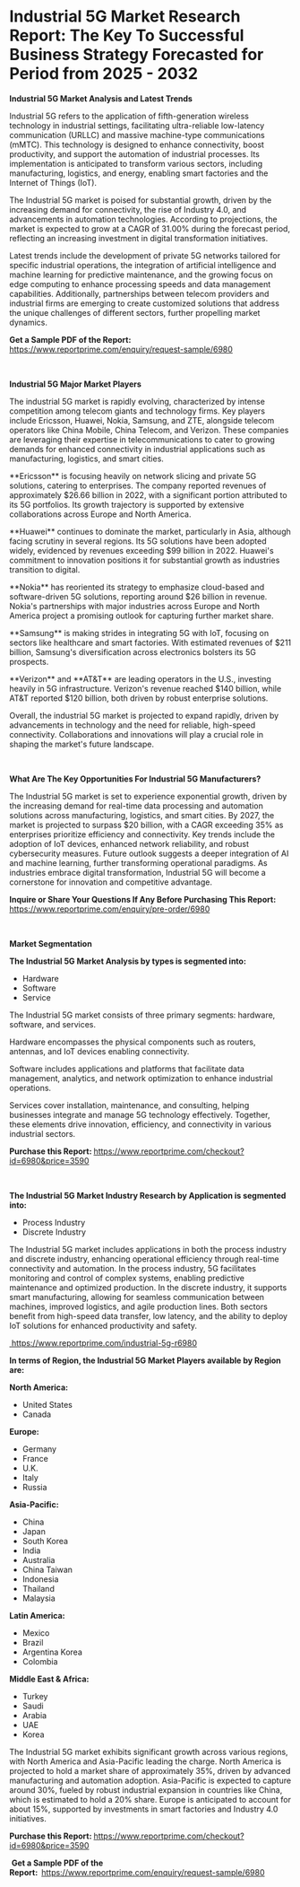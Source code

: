<p><h1>Industrial 5G Market Research Report: The Key To Successful Business Strategy Forecasted for Period from 2025 - 2032</h1></p><p><strong>Industrial 5G Market Analysis and Latest Trends</strong></p>
<p><p>Industrial 5G refers to the application of fifth-generation wireless technology in industrial settings, facilitating ultra-reliable low-latency communication (URLLC) and massive machine-type communications (mMTC). This technology is designed to enhance connectivity, boost productivity, and support the automation of industrial processes. Its implementation is anticipated to transform various sectors, including manufacturing, logistics, and energy, enabling smart factories and the Internet of Things (IoT).</p><p>The Industrial 5G market is poised for substantial growth, driven by the increasing demand for connectivity, the rise of Industry 4.0, and advancements in automation technologies. According to projections, the market is expected to grow at a CAGR of 31.00% during the forecast period, reflecting an increasing investment in digital transformation initiatives. </p><p>Latest trends include the development of private 5G networks tailored for specific industrial operations, the integration of artificial intelligence and machine learning for predictive maintenance, and the growing focus on edge computing to enhance processing speeds and data management capabilities. Additionally, partnerships between telecom providers and industrial firms are emerging to create customized solutions that address the unique challenges of different sectors, further propelling market dynamics.</p></p>
<p><strong>Get a Sample PDF of the Report:&nbsp;</strong> <a href="https://www.reportprime.com/enquiry/request-sample/6980?utm_campaign=4558&utm_medium=2&utm_source=Github&utm_content=ia&utm_term=17052025&utm_id=industrial-5g">https://www.reportprime.com/enquiry/request-sample/6980</a></p>
<p>&nbsp;</p>
<p><strong>Industrial 5G Major Market Players</strong></p>
<p><p>The industrial 5G market is rapidly evolving, characterized by intense competition among telecom giants and technology firms. Key players include Ericsson, Huawei, Nokia, Samsung, and ZTE, alongside telecom operators like China Mobile, China Telecom, and Verizon. These companies are leveraging their expertise in telecommunications to cater to growing demands for enhanced connectivity in industrial applications such as manufacturing, logistics, and smart cities.</p><p>**Ericsson** is focusing heavily on network slicing and private 5G solutions, catering to enterprises. The company reported revenues of approximately $26.66 billion in 2022, with a significant portion attributed to its 5G portfolios. Its growth trajectory is supported by extensive collaborations across Europe and North America.</p><p>**Huawei** continues to dominate the market, particularly in Asia, although facing scrutiny in several regions. Its 5G solutions have been adopted widely, evidenced by revenues exceeding $99 billion in 2022. Huawei's commitment to innovation positions it for substantial growth as industries transition to digital.</p><p>**Nokia** has reoriented its strategy to emphasize cloud-based and software-driven 5G solutions, reporting around $26 billion in revenue. Nokia's partnerships with major industries across Europe and North America project a promising outlook for capturing further market share.</p><p>**Samsung** is making strides in integrating 5G with IoT, focusing on sectors like healthcare and smart factories. With estimated revenues of $211 billion, Samsung's diversification across electronics bolsters its 5G prospects.</p><p>**Verizon** and **AT&T** are leading operators in the U.S., investing heavily in 5G infrastructure. Verizon's revenue reached $140 billion, while AT&T reported $120 billion, both driven by robust enterprise solutions.</p><p>Overall, the industrial 5G market is projected to expand rapidly, driven by advancements in technology and the need for reliable, high-speed connectivity. Collaborations and innovations will play a crucial role in shaping the market's future landscape.</p></p>
<p>&nbsp;</p>
<p><strong>What Are The Key Opportunities For Industrial 5G Manufacturers?</strong></p>
<p><p>The Industrial 5G market is set to experience exponential growth, driven by the increasing demand for real-time data processing and automation solutions across manufacturing, logistics, and smart cities. By 2027, the market is projected to surpass $20 billion, with a CAGR exceeding 35% as enterprises prioritize efficiency and connectivity. Key trends include the adoption of IoT devices, enhanced network reliability, and robust cybersecurity measures. Future outlook suggests a deeper integration of AI and machine learning, further transforming operational paradigms. As industries embrace digital transformation, Industrial 5G will become a cornerstone for innovation and competitive advantage.</p></p>
<p><strong>Inquire or Share Your Questions If Any Before Purchasing This Report:</strong> <a href="https://www.reportprime.com/enquiry/pre-order/6980?utm_campaign=4558&utm_medium=2&utm_source=Github&utm_content=ia&utm_term=17052025&utm_id=industrial-5g">https://www.reportprime.com/enquiry/pre-order/6980</a></p>
<p>&nbsp;</p>
<p><strong>Market Segmentation</strong></p>
<p><strong>The Industrial 5G Market Analysis by types is segmented into:</strong></p>
<p><ul><li>Hardware</li><li>Software</li><li>Service</li></ul></p>
<p><p>The Industrial 5G market consists of three primary segments: hardware, software, and services. </p><p>Hardware encompasses the physical components such as routers, antennas, and IoT devices enabling connectivity. </p><p>Software includes applications and platforms that facilitate data management, analytics, and network optimization to enhance industrial operations. </p><p>Services cover installation, maintenance, and consulting, helping businesses integrate and manage 5G technology effectively. Together, these elements drive innovation, efficiency, and connectivity in various industrial sectors.</p></p>
<p><strong>Purchase this Report:&nbsp;</strong><a href="https://www.reportprime.com/checkout?id=6980&price=3590&utm_campaign=4558&utm_medium=2&utm_source=Github&utm_content=ia&utm_term=17052025&utm_id=industrial-5g">https://www.reportprime.com/checkout?id=6980&price=3590</a></p>
<p>&nbsp;</p>
<p><strong>The Industrial 5G Market Industry Research by Application is segmented into:</strong></p>
<p><ul><li>Process Industry</li><li>Discrete Industry</li></ul></p>
<p><p>The Industrial 5G market includes applications in both the process industry and discrete industry, enhancing operational efficiency through real-time connectivity and automation. In the process industry, 5G facilitates monitoring and control of complex systems, enabling predictive maintenance and optimized production. In the discrete industry, it supports smart manufacturing, allowing for seamless communication between machines, improved logistics, and agile production lines. Both sectors benefit from high-speed data transfer, low latency, and the ability to deploy IoT solutions for enhanced productivity and safety.</p></p>
<p><a href="https://www.reportprime.com/industrial-5g-r6980?utm_campaign=4558&utm_medium=2&utm_source=Github&utm_content=ia&utm_term=17052025&utm_id=industrial-5g">&nbsp;https://www.reportprime.com/industrial-5g-r6980</a></p>
<p><strong>In terms of Region, the Industrial 5G Market Players available by Region are:</strong></p>
<p>
    <p> <strong> North America: </strong>
        <ul>
            <li>United States</li>
            <li>Canada</li>
        </ul>
        </p> 
    <p> <strong> Europe: </strong>
        <ul>
            <li>Germany</li>
            <li>France</li>
            <li>U.K.</li>
            <li>Italy</li>
            <li>Russia</li>
        </ul>
        </p> 
    <p> <strong> Asia-Pacific: </strong>
        <ul>
            <li>China</li>
            <li>Japan</li>
            <li>South Korea</li>
            <li>India</li>
            <li>Australia</li>
            <li>China Taiwan</li>
            <li>Indonesia</li>
            <li>Thailand</li>
            <li>Malaysia</li>
        </ul>
        </p> 
    <p> <strong> Latin America: </strong>
        <ul>
            <li>Mexico</li>
            <li>Brazil</li>
            <li>Argentina Korea</li>
            <li>Colombia</li>
        </ul>
        </p> 
    <p> <strong> Middle East & Africa: </strong>
        <ul>
            <li>Turkey</li>
            <li>Saudi</li>
            <li>Arabia</li>
            <li>UAE</li>
            <li>Korea</li>
        </ul>
    </p>
    </p>
<p><p>The Industrial 5G market exhibits significant growth across various regions, with North America and Asia-Pacific leading the charge. North America is projected to hold a market share of approximately 35%, driven by advanced manufacturing and automation adoption. Asia-Pacific is expected to capture around 30%, fueled by robust industrial expansion in countries like China, which is estimated to hold a 20% share. Europe is anticipated to account for about 15%, supported by investments in smart factories and Industry 4.0 initiatives.</p></p>
<p><strong>Purchase this Report: </strong><a href="https://www.reportprime.com/checkout?id=6980&price=3590&utm_campaign=4558&utm_medium=2&utm_source=Github&utm_content=ia&utm_term=17052025&utm_id=industrial-5g">https://www.reportprime.com/checkout?id=6980&price=3590</a></p>
<p>&nbsp;<strong>Get a Sample PDF of the Report:&nbsp;&nbsp;</strong><a href="https://www.reportprime.com/enquiry/request-sample/6980?utm_campaign=4558&utm_medium=2&utm_source=Github&utm_content=ia&utm_term=17052025&utm_id=industrial-5g">https://www.reportprime.com/enquiry/request-sample/6980</a></p>
<p><strong></strong></p>
<p><p></p><p></p><p></p></p>